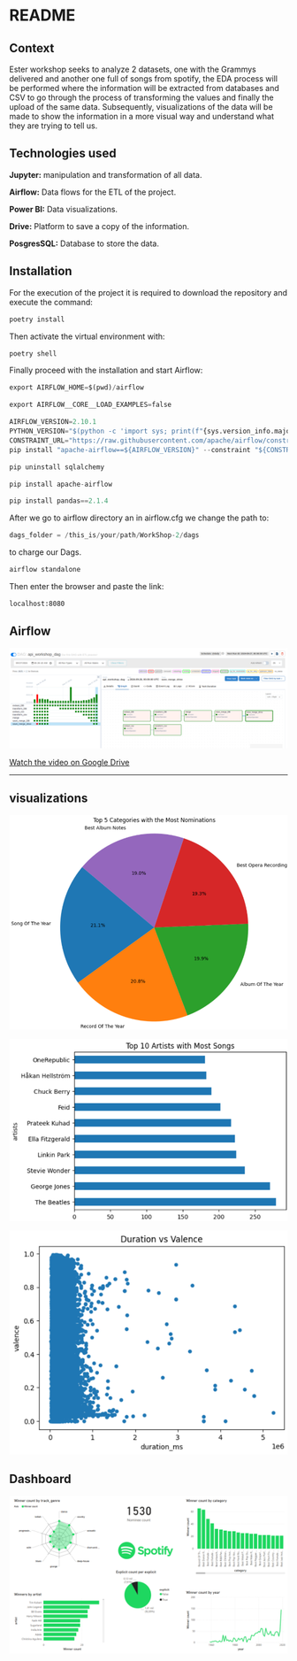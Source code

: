 # README

## Context

Ester workshop seeks to analyze 2 datasets, one with the Grammys delivered and another one full of songs from spotify, the EDA process will be performed where the information will be extracted from databases and CSV to go through the process of transforming the values and finally the upload of the same data. Subsequently, visualizations of the data will be made to show the information in a more visual way and understand what they are trying to tell us.

## Technologies used

**Jupyter:** manipulation and transformation of all data.

**Airflow:** Data flows for the ETL of the project.

**Power BI:** Data visualizations.

**Drive:** Platform to save a copy of the information.

**PosgresSQL:** Database to store the data.


## Installation

For the execution of the project it is required to download the repository and execute the command:

```bash
poetry install
```

Then activate the virtual environment with:

```bash
poetry shell
```

Finally proceed with the installation and start Airflow:

```python
export AIRFLOW_HOME=$(pwd)/airflow
```

```python
export AIRFLOW__CORE__LOAD_EXAMPLES=false
```

```python
AIRFLOW_VERSION=2.10.1
PYTHON_VERSION="$(python -c 'import sys; print(f"{sys.version_info.major}.{sys.version_info.minor}")')"
CONSTRAINT_URL="https://raw.githubusercontent.com/apache/airflow/constraints-${AIRFLOW_VERSION}/constraints-${PYTHON_VERSION}.txt"
pip install "apache-airflow==${AIRFLOW_VERSION}" --constraint "${CONSTRAINT_URL}"
```

```python
pip uninstall sqlalchemy 
```

```python
pip install apache-airflow
```

```python
pip install pandas==2.1.4
```

After we go to airflow directory an in airflow.cfg we change the path to:

```python
dags_folder = /this_is/your/path/WorkShop-2/dags
```

to charge our Dags.

```python
airflow standalone
```

Then enter the browser and paste the link:

```bash
localhost:8080
```

## Airflow

![image.png](image/imageAir.png)

[Watch the video on Google Drive](https://drive.google.com/file/d/1EWWstVq72A_GlmfGSReMHbA_jTC17-HH/view?usp=sharing)

---

## visualizations

![image.png](image/image.png)

![image.png](image/image%201.png)

![image.png](image/image%202.png)

## Dashboard

![image.png](image/image%203.png)
